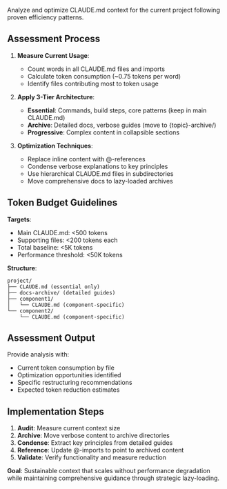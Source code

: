 Analyze and optimize CLAUDE.md context for the current project following proven efficiency patterns.

## Assessment Process

1. **Measure Current Usage**:
   - Count words in all CLAUDE.md files and imports
   - Calculate token consumption (~0.75 tokens per word)
   - Identify files contributing most to token usage

2. **Apply 3-Tier Architecture**:
   - **Essential**: Commands, build steps, core patterns (keep in main CLAUDE.md)
   - **Archive**: Detailed docs, verbose guides (move to {topic}-archive/)
   - **Progressive**: Complex content in collapsible sections

3. **Optimization Techniques**:
   - Replace inline content with @-references
   - Condense verbose explanations to key principles
   - Use hierarchical CLAUDE.md files in subdirectories
   - Move comprehensive docs to lazy-loaded archives

## Token Budget Guidelines

**Targets**:
- Main CLAUDE.md: <500 tokens
- Supporting files: <200 tokens each
- Total baseline: <5K tokens
- Performance threshold: <50K tokens

**Structure**:
```
project/
├── CLAUDE.md (essential only)
├── docs-archive/ (detailed guides)
├── component1/
│   └── CLAUDE.md (component-specific)
└── component2/
    └── CLAUDE.md (component-specific)
```

## Assessment Output

Provide analysis with:
- Current token consumption by file
- Optimization opportunities identified  
- Specific restructuring recommendations
- Expected token reduction estimates

## Implementation Steps

1. **Audit**: Measure current context size
2. **Archive**: Move verbose content to archive directories
3. **Condense**: Extract key principles from detailed guides
4. **Reference**: Update @-imports to point to archived content
5. **Validate**: Verify functionality and measure reduction

**Goal**: Sustainable context that scales without performance degradation while maintaining comprehensive guidance through strategic lazy-loading.